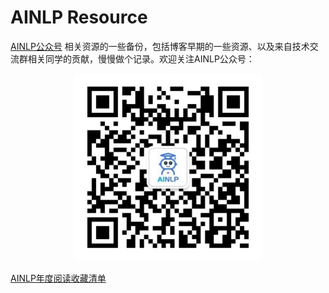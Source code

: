 # AINLP Resource

[AINLP公众号](http://www.52nlp.cn/%E6%AC%A2%E8%BF%8E%E5%85%B3%E6%B3%A8ainlp-%E4%B8%80%E4%B8%AA%E6%9C%89%E8%B6%A3%E6%9C%89ai%E7%9A%84nlp%E5%85%AC%E4%BC%97%E5%8F%B7) 相关资源的一些备份，包括博客早期的一些资源、以及来自技术交流群相关同学的贡献，慢慢做个记录。欢迎关注AINLP公众号：

<p align=center><img src="./images/ainlp.jpg" width="300" height="300"></p>

<a href="http://www.52nlp.cn/ainlp%e5%b9%b4%e5%ba%a6%e9%98%85%e8%af%bb%e6%94%b6%e8%97%8f%e6%b8%85%e5%8d%95">AINLP年度阅读收藏清单</a>
